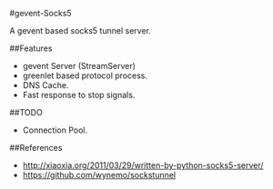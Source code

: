 #gevent-Socks5

A gevent based socks5 tunnel server.

##Features
* gevent Server (StreamServer)
* greenlet based protocol process.
* DNS Cache.
* Fast response to stop signals.

##TODO
* Connection Pool.

##References
* http://xiaoxia.org/2011/03/29/written-by-python-socks5-server/
* https://github.com/wynemo/sockstunnel

